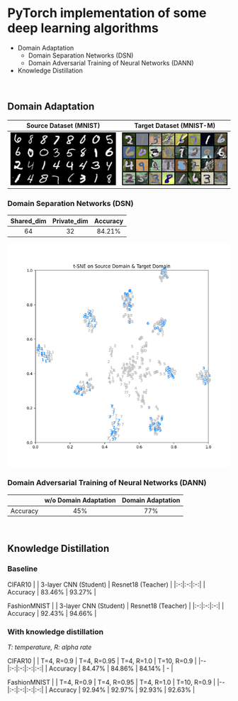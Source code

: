 # PyTorch implementation of some deep learning algorithms

- Domain Adaptation
    - Domain Separation Networks (DSN)
    - Domain Adversarial Training of Neural Networks (DANN)
- Knowledge Distillation

</br>

## Domain Adaptation
| Source Dataset (MNIST) | Target Dataset (MNIST-M) |
| :-: | :-: |
![MNIST](./Domain%20Adaptation/figures/mnist.png) | ![MNIST-M](./Domain%20Adaptation/figures/mnist_m.png) |

### Domain Separation Networks (DSN)
| Shared_dim | Private_dim | Accuracy |
| :-: | :-: | :-: |
| 64 | 32 | 84.21% |
![t-SNE](./Domain%20Separation%20Networks/figures/tsne.png)

### Domain Adversarial Training of Neural Networks (DANN)
| | w/o Domain Adaptation | Domain Adaptation |
| :-: | :-: | :-: |
| Accuracy | 45% | 77% |

</br>

## Knowledge Distillation
### Baseline
CIFAR10
|  | 3-layer CNN (Student) | Resnet18 (Teacher) |
|:-:|:-:|:-:|
| Accuracy | 83.46% | 93.27% |

FashionMNIST
|  | 3-layer CNN (Student) | Resnet18 (Teacher) |
|:-:|:-:|:-:|
| Accuracy | 92.43% | 94.66% |

### With knowledge distillation
*T: temperature, R: alpha rate*

CIFAR10
|  | T=4, R=0.9 | T=4, R=0.95 | T=4, R=1.0 | T=10, R=0.9 |
|--|:-:|:-:|:-:|:-:|
| Accuracy | 84.47% | 84.86% | 84.14% | -      |

FashionMNIST
|  | T=4, R=0.9 | T=4, R=0.95 | T=4, R=1.0 | T=10, R=0.9 |
|--|:-:|:-:|:-:|:-:|
| Accuracy | 92.94% | 92.97% | 92.93% | 92.63% |